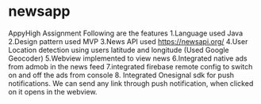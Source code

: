 # newsapp
AppyHigh Assignment
Following are the features
 1.Language used Java
 2.Design pattern used MVP
 3.News API used https://newsapi.org/
 4.User Location detection using users latitude and longitude (Used Google Geocoder)
 5.Webview implemented to view news
 6.Integrated native ads from admob in the news feed
 7.integrated firebase remote config to switch on and off the ads from console
 8. Integrated Onesignal sdk for push notifications. We can send any link through push notification, when clicked on it opens in the webview.

